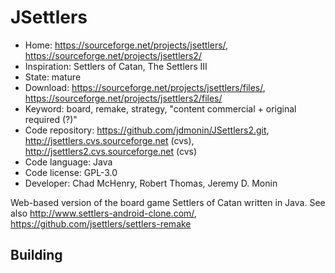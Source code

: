 # JSettlers

- Home: https://sourceforge.net/projects/jsettlers/, https://sourceforge.net/projects/jsettlers2/
- Inspiration: Settlers of Catan, The Settlers III
- State: mature
- Download: https://sourceforge.net/projects/jsettlers/files/, https://sourceforge.net/projects/jsettlers2/files/
- Keyword: board, remake, strategy, "content commercial + original required (?)"
- Code repository: https://github.com/jdmonin/JSettlers2.git, http://jsettlers.cvs.sourceforge.net (cvs), http://jsettlers2.cvs.sourceforge.net (cvs)
- Code language: Java
- Code license: GPL-3.0
- Developer: Chad McHenry, Robert Thomas, Jeremy D. Monin

Web-based version of the board game Settlers of Catan written in Java.
See also http://www.settlers-android-clone.com/, https://github.com/jsettlers/settlers-remake

## Building

